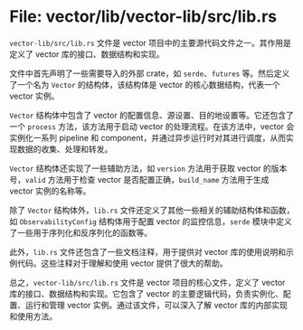 # File: vector/lib/vector-lib/src/lib.rs

`vector-lib/src/lib.rs` 文件是 vector 项目中的主要源代码文件之一。其作用是定义了 vector 库的接口、数据结构和实现。

文件中首先声明了一些需要导入的外部 crate，如 `serde`、`futures` 等。然后定义了一个名为 `Vector` 的结构体，该结构体是 vector 的核心数据结构，代表一个 vector 实例。

`Vector` 结构体中包含了 vector 的配置信息、源设置、目的地设置等。它还包含了一个 `process` 方法，该方法用于启动 vector 的处理流程。在该方法中，vector 会实例化一系列 pipeline 和 component，并通过异步运行时对其进行调度，从而实现数据的收集、处理和转发。

`Vector` 结构体还实现了一些辅助方法，如 `version` 方法用于获取 vector 的版本号，`valid` 方法用于检查 vector 是否配置正确，`build_name` 方法用于生成 vector 实例的名称等。

除了 `Vector` 结构体外，`lib.rs` 文件还定义了其他一些相关的辅助结构体和函数，如 `ObservabilityConfig` 结构体用于配置 vector 的监控信息，`serde` 模块中定义了一些用于序列化和反序列化的函数等。

此外，`lib.rs` 文件还包含了一些文档注释，用于提供对 vector 库的使用说明和示例代码。这些注释对于理解和使用 vector 提供了很大的帮助。

总之，`vector-lib/src/lib.rs` 文件是 vector 项目的核心文件，定义了 vector 库的接口、数据结构和实现。它包含了 vector 的主要逻辑代码，负责实例化、配置、运行和管理 vector 实例。通过该文件，可以深入了解 vector 库的内部实现和使用方法。

